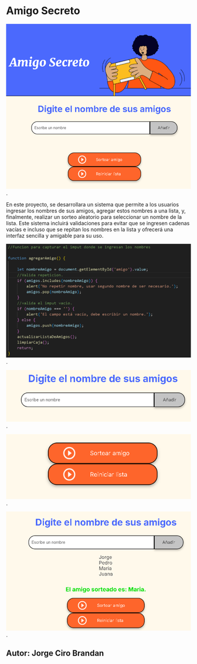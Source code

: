 <h1>Amigo Secreto</h1>

![Image Alt](https://github.com/jcbrandan31/mi-juego-amigo-secreto/blob/c591a1078fded99c13d319e1caf0249c0cac148b/Captura%20de%20pantalla%202025-02-24%20192708.png).


<P>En este proyecto, se desarrollara un sistema que permite a los usuarios ingresar los nombres de sus amigos, agregar estos nombres
  a una lista, y, finalmente, realizar un sorteo aleatorio para seleccionar un nombre de la lista. Este sistema incluirá validaciones
  para evitar que se ingresen cadenas vacías e incluso que se repitan los nombres en la lista y ofrecerá una interfaz sencilla y amigable para su uso.</P>

![Image Alt](https://github.com/jcbrandan31/mi-juego-amigo-secreto/blob/2de8f9a70e9a3d82e56d1e59b08509208797faa6/Captura%20de%20pantalla%202025-02-24%20194924.png).

![Image Alt](https://github.com/jcbrandan31/mi-juego-amigo-secreto/blob/48761dd7bb61663ce6c3b8ec881312fdf347c106/Captura%20de%20pantalla%202025-02-24%20153117.png).

![Image Alt](https://github.com/jcbrandan31/mi-juego-amigo-secreto/blob/9f92c3646adf09c0679a2d0b3c36066551f07c09/Captura%20de%20pantalla%202025-02-24%20153441.png).

![Image Alt](https://github.com/jcbrandan31/mi-juego-amigo-secreto/blob/c9c812a04339de37e81c5a334d45ef50e92a3557/Captura%20de%20pantalla%202025-02-24%20153720.png).

  
<h2>Autor: Jorge Ciro Brandan</h2>
